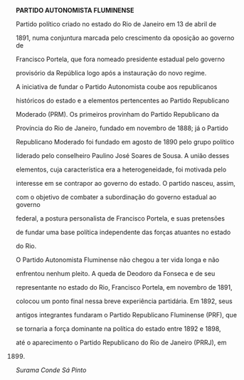 **PARTIDO AUTONOMISTA FLUMINENSE**



Partido político criado no estado do Rio de Janeiro em 13 de abril de

1891, numa conjuntura marcada pelo crescimento da oposição ao governo de

Francisco Portela, que fora nomeado presidente estadual pelo governo

provisório da República logo após a instauração do novo regime.



A iniciativa de fundar o Partido Autonomista coube aos republicanos

históricos do estado e a elementos pertencentes ao Partido Republicano

Moderado (PRM). Os primeiros provinham do Partido Republicano da

Província do Rio de Janeiro, fundado em novembro de 1888; já o Partido

Republicano Moderado foi fundado em agosto de 1890 pelo grupo político

liderado pelo conselheiro Paulino José Soares de Sousa. A união desses

elementos, cuja característica era a heterogeneidade, foi motivada pelo

interesse em se contrapor ao governo do estado. O partido nasceu, assim,

com o objetivo de combater a subordinação do governo estadual ao governo

federal, a postura personalista de Francisco Portela, e suas pretensões

de fundar uma base política independente das forças atuantes no estado

do Rio.



O Partido Autonomista Fluminense não chegou a ter vida longa e não

enfrentou nenhum pleito. A queda de Deodoro da Fonseca e de seu

representante no estado do Rio, Francisco Portela, em novembro de 1891,

colocou um ponto final nessa breve experiência partidária. Em 1892, seus

antigos integrantes fundaram o Partido Republicano Fluminense (PRF), que

se tornaria a força dominante na política do estado entre 1892 e 1898,

até o aparecimento o Partido Republicano do Rio de Janeiro (PRRJ), em

1899.



*Surama Conde Sá Pinto*



